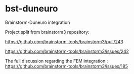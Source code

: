 # bst-duneuro
Brainstorm-Duneuro integration

Project split from brainstorm3 repository:

https://github.com/brainstorm-tools/brainstorm3/pull/243

https://github.com/brainstorm-tools/brainstorm3/issues/242

The full discussion regarding the FEM integration :
https://github.com/brainstorm-tools/brainstorm3/issues/185
